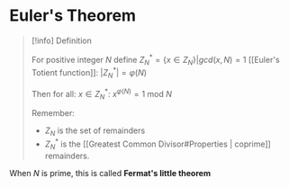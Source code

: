 # Euler's Theorem
>[!info] Definition
> 
> For positive integer $N$ define $Z^{*}_{N} = \{x \in Z_{N}\} |gcd(x,N)=1$
> [[Euler's Totient function]]: $|Z_{N}^{*}| = \varphi(N)$
> 
> Then for all: $x \in Z_{N}^{*}:$
> $x^{\varphi(N)}=1 \text{ mod } N$
> 
> Remember:
> - $Z_{N}$ is the set of remainders
> - $Z^{*}_{N}$ is the [[Greatest Common Divisor#Properties | coprime]] remainders. 


When $N$ is prime, this is called **Fermat's little theorem**